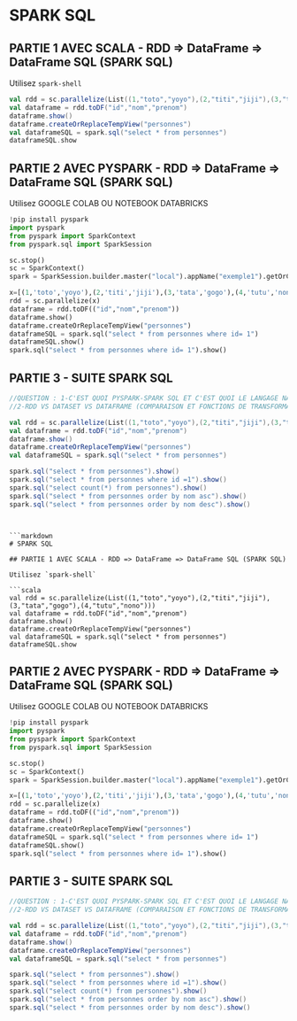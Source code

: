 # SPARK SQL

## PARTIE 1 AVEC SCALA - RDD => DataFrame => DataFrame SQL (SPARK SQL)

Utilisez `spark-shell`

```scala
val rdd = sc.parallelize(List((1,"toto","yoyo"),(2,"titi","jiji"),(3,"tata","gogo"),(4,"tutu","nono")))
val dataframe = rdd.toDF("id","nom","prenom")
dataframe.show()
dataframe.createOrReplaceTempView("personnes")
val dataframeSQL = spark.sql("select * from personnes")
dataframeSQL.show
```

## PARTIE 2 AVEC PYSPARK - RDD => DataFrame => DataFrame SQL (SPARK SQL)

Utilisez GOOGLE COLAB OU NOTEBOOK DATABRICKS

```python
!pip install pyspark
import pyspark
from pyspark import SparkContext
from pyspark.sql import SparkSession

sc.stop()
sc = SparkContext()
spark = SparkSession.builder.master("local").appName("exemple1").getOrCreate()

x=[(1,'toto','yoyo'),(2,'titi','jiji'),(3,'tata','gogo'),(4,'tutu','nono')]
rdd = sc.parallelize(x)
dataframe = rdd.toDF(("id","nom","prenom"))
dataframe.show()
dataframe.createOrReplaceTempView("personnes")
dataframeSQL = spark.sql("select * from personnes where id= 1")
dataframeSQL.show()
spark.sql("select * from personnes where id= 1").show()
```

## PARTIE 3 - SUITE SPARK SQL

```scala
//QUESTION : 1-C'EST QUOI PYSPARK-SPARK SQL ET C'EST QUOI LE LANGAGE NATIF DE SPARK
//2-RDD VS DATASET VS DATAFRAME (COMPARAISON ET FONCTIONS DE TRANSFORMATIONS)

val rdd = sc.parallelize(List((1,"toto","yoyo"),(2,"titi","jiji"),(3,"tata","gogo"),(4,"tutu","nono")))
val dataframe = rdd.toDF("id","nom","prenom")
dataframe.show()
dataframe.createOrReplaceTempView("personnes")
val dataframeSQL = spark.sql("select * from personnes")

spark.sql("select * from personnes").show()
spark.sql("select * from personnes where id =1").show()
spark.sql("select count(*) from personnes").show()
spark.sql("select * from personnes order by nom asc").show()
spark.sql("select * from personnes order by nom desc").show()
```

```


```markdown
# SPARK SQL

## PARTIE 1 AVEC SCALA - RDD => DataFrame => DataFrame SQL (SPARK SQL)

Utilisez `spark-shell`

```scala
val rdd = sc.parallelize(List((1,"toto","yoyo"),(2,"titi","jiji"),(3,"tata","gogo"),(4,"tutu","nono")))
val dataframe = rdd.toDF("id","nom","prenom")
dataframe.show()
dataframe.createOrReplaceTempView("personnes")
val dataframeSQL = spark.sql("select * from personnes")
dataframeSQL.show
```

## PARTIE 2 AVEC PYSPARK - RDD => DataFrame => DataFrame SQL (SPARK SQL)

Utilisez GOOGLE COLAB OU NOTEBOOK DATABRICKS

```python
!pip install pyspark
import pyspark
from pyspark import SparkContext
from pyspark.sql import SparkSession

sc.stop()
sc = SparkContext()
spark = SparkSession.builder.master("local").appName("exemple1").getOrCreate()

x=[(1,'toto','yoyo'),(2,'titi','jiji'),(3,'tata','gogo'),(4,'tutu','nono')]
rdd = sc.parallelize(x)
dataframe = rdd.toDF(("id","nom","prenom"))
dataframe.show()
dataframe.createOrReplaceTempView("personnes")
dataframeSQL = spark.sql("select * from personnes where id= 1")
dataframeSQL.show()
spark.sql("select * from personnes where id= 1").show()
```

## PARTIE 3 - SUITE SPARK SQL

```scala
//QUESTION : 1-C'EST QUOI PYSPARK-SPARK SQL ET C'EST QUOI LE LANGAGE NATIF DE SPARK
//2-RDD VS DATASET VS DATAFRAME (COMPARAISON ET FONCTIONS DE TRANSFORMATIONS)

val rdd = sc.parallelize(List((1,"toto","yoyo"),(2,"titi","jiji"),(3,"tata","gogo"),(4,"tutu","nono")))
val dataframe = rdd.toDF("id","nom","prenom")
dataframe.show()
dataframe.createOrReplaceTempView("personnes")
val dataframeSQL = spark.sql("select * from personnes")

spark.sql("select * from personnes").show()
spark.sql("select * from personnes where id =1").show()
spark.sql("select count(*) from personnes").show()
spark.sql("select * from personnes order by nom asc").show()
spark.sql("select * from personnes order by nom desc").show()
```

```
